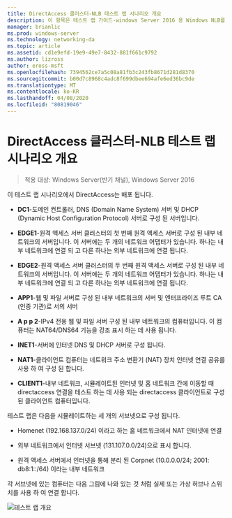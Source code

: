 ```yaml
---
title: DirectAccess 클러스터-NLB 테스트 랩 시나리오 개요
description: 이 항목은 테스트 랩 가이드-windows Server 2016 용 Windows NLB를 사용 하는 클러스터의 DirectAccess 시연에 포함 되어 있습니다.
manager: brianlic
ms.prod: windows-server
ms.technology: networking-da
ms.topic: article
ms.assetid: cd1e9efd-19e9-49e7-8432-881f661c9792
ms.author: lizross
author: eross-msft
ms.openlocfilehash: 7394562ce7a5c08a81fb3c243fb8671d281d8370
ms.sourcegitcommit: b00d7c8968c4adc8f699dbee694afe6ed36bc9de
ms.translationtype: MT
ms.contentlocale: ko-KR
ms.lasthandoff: 04/08/2020
ms.locfileid: "80819046"
---
```

# <a name="overview-of-the-directaccess-cluster-nlb-test-lab-scenario"></a>DirectAccess 클러스터-NLB 테스트 랩 시나리오 개요

>적용 대상: Windows Server(반기 채널), Windows Server 2016

이 테스트 랩 시나리오에서 DirectAccess는 배포 됩니다.  
  
-   **DC1**-도메인 컨트롤러, DNS (Domain Name System) 서버 및 DHCP (Dynamic Host Configuration Protocol) 서버로 구성 된 서버입니다.  
  
-   **EDGE1**-원격 액세스 서버 클러스터의 첫 번째 원격 액세스 서버로 구성 된 내부 네트워크의 서버입니다. 이 서버에는 두 개의 네트워크 어댑터가 있습니다. 하나는 내부 네트워크에 연결 되 고 다른 하나는 외부 네트워크에 연결 됩니다.  
  
-   **EDGE2**-원격 액세스 서버 클러스터의 두 번째 원격 액세스 서버로 구성 된 내부 네트워크의 서버입니다. 이 서버에는 두 개의 네트워크 어댑터가 있습니다. 하나는 내부 네트워크에 연결 되 고 다른 하나는 외부 네트워크에 연결 됩니다.  
  
-   **APP1**-웹 및 파일 서버로 구성 된 내부 네트워크의 서버 및 엔터프라이즈 루트 CA (인증 기관)로 서의 서버  
  
-   **A p p 2**-IPv4 전용 웹 및 파일 서버 구성 된 내부 네트워크의 컴퓨터입니다. 이 컴퓨터는 NAT64/DNS64 기능을 강조 표시 하는 데 사용 됩니다.  
  
-   **INET1**-서버에 인터넷 DNS 및 DHCP 서버로 구성 됩니다.  
  
-   **NAT1**-클라이언트 컴퓨터는 네트워크 주소 변환기 (NAT) 장치 인터넷 연결 공유를 사용 하 여 구성 된 합니다.  
  
-   **CLIENT1**-내부 네트워크, 시뮬레이트된 인터넷 및 홈 네트워크 간에 이동할 때 directaccess 연결을 테스트 하는 데 사용 되는 directaccess 클라이언트로 구성 된 클라이언트 컴퓨터입니다.  
  
테스트 랩은 다음을 시뮬레이트하는 세 개의 서브넷으로 구성 됩니다.  
  
-   Homenet (192.168.137.0/24) 이라고 하는 홈 네트워크에서 NAT 인터넷에 연결  
  
-   외부 네트워크에서 인터넷 서브넷 (131.107.0.0/24)으로 표시 합니다.  
  
-   원격 액세스 서버에서 인터넷을 통해 분리 된 Corpnet (10.0.0.0/24; 2001: db8:1::/64) 이라는 내부 네트워크  
  
각 서브넷에 있는 컴퓨터는 다음 그림에 나와 있는 것 처럼 실제 또는 가상 허브나 스위치를 사용 하 여 연결 합니다.  
  
![테스트 랩 개요](../../../media/Overview-of-the-Test-Lab-Scenario_5/TLG_DA_Cluster.png)  
  


